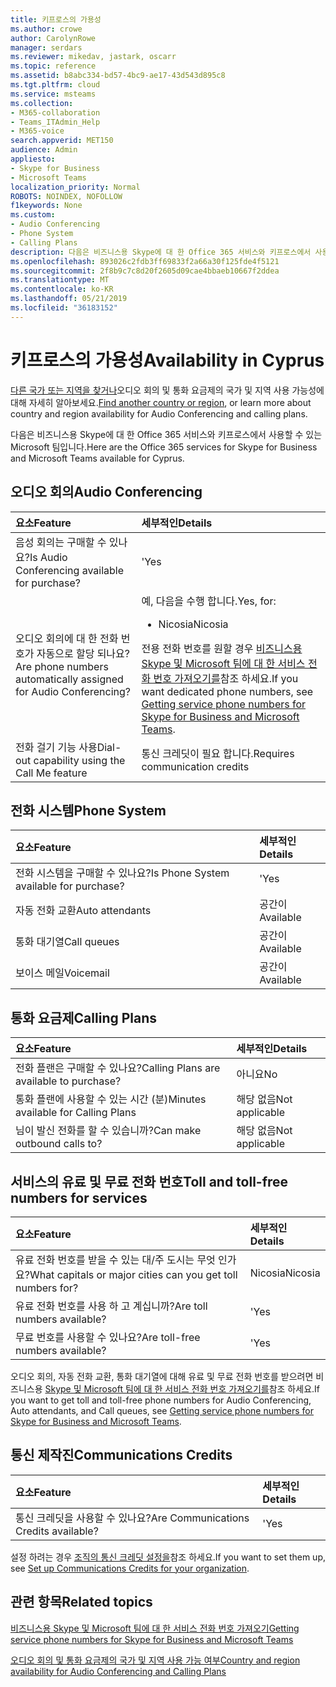 ```yaml
---
title: 키프로스의 가용성
ms.author: crowe
author: CarolynRowe
manager: serdars
ms.reviewer: mikedav, jastark, oscarr
ms.topic: reference
ms.assetid: b8abc334-bd57-4bc9-ae17-43d543d895c8
ms.tgt.pltfrm: cloud
ms.service: msteams
ms.collection:
- M365-collaboration
- Teams_ITAdmin_Help
- M365-voice
search.appverid: MET150
audience: Admin
appliesto:
- Skype for Business
- Microsoft Teams
localization_priority: Normal
ROBOTS: NOINDEX, NOFOLLOW
f1keywords: None
ms.custom:
- Audio Conferencing
- Phone System
- Calling Plans
description: 다음은 비즈니스용 Skype에 대 한 Office 365 서비스와 키프로스에서 사용할 수 있는 Microsoft 팀입니다.
ms.openlocfilehash: 893026c2fdb3ff69833f2a66a30f125fde4f5121
ms.sourcegitcommit: 2f8b9c7c8d20f2605d09cae4bbaeb10667f2ddea
ms.translationtype: MT
ms.contentlocale: ko-KR
ms.lasthandoff: 05/21/2019
ms.locfileid: "36183152"
---
```

# <a name="availability-in-cyprus"></a><span data-ttu-id="efff2-103">키프로스의 가용성</span><span class="sxs-lookup"><span data-stu-id="efff2-103">Availability in Cyprus</span></span>

<span data-ttu-id="efff2-104">[다른 국가 또는 지역을 찾거나](country-and-region-availability-for-audio-conferencing-and-calling-plans.md)오디오 회의 및 통화 요금제의 국가 및 지역 사용 가능성에 대해 자세히 알아보세요.</span><span class="sxs-lookup"><span data-stu-id="efff2-104">[Find another country or region](country-and-region-availability-for-audio-conferencing-and-calling-plans.md), or learn more about country and region availability for Audio Conferencing and calling plans.</span></span>

<span data-ttu-id="efff2-105">다음은 비즈니스용 Skype에 대 한 Office 365 서비스와 키프로스에서 사용할 수 있는 Microsoft 팀입니다.</span><span class="sxs-lookup"><span data-stu-id="efff2-105">Here are the Office 365 services for Skype for Business and Microsoft Teams available for Cyprus.</span></span>
  
## <a name="audio-conferencing"></a><span data-ttu-id="efff2-106">오디오 회의</span><span class="sxs-lookup"><span data-stu-id="efff2-106">Audio Conferencing</span></span>

|<span data-ttu-id="efff2-107">**요소**</span><span class="sxs-lookup"><span data-stu-id="efff2-107">**Feature**</span></span>|<span data-ttu-id="efff2-108">**세부적인**</span><span class="sxs-lookup"><span data-stu-id="efff2-108">**Details**</span></span>|
|:-----|:-----|
|<span data-ttu-id="efff2-109">음성 회의는 구매할 수 있나요?</span><span class="sxs-lookup"><span data-stu-id="efff2-109">Is Audio Conferencing available for purchase?</span></span>  <br/> |<span data-ttu-id="efff2-110">'</span><span class="sxs-lookup"><span data-stu-id="efff2-110">Yes</span></span>  <br/> |
|<span data-ttu-id="efff2-111">오디오 회의에 대 한 전화 번호가 자동으로 할당 되나요?</span><span class="sxs-lookup"><span data-stu-id="efff2-111">Are phone numbers automatically assigned for Audio Conferencing?</span></span>  <br/> |<span data-ttu-id="efff2-112">예, 다음을 수행 합니다.</span><span class="sxs-lookup"><span data-stu-id="efff2-112">Yes, for:</span></span><br/><ul><li> <span data-ttu-id="efff2-113">Nicosia</span><span class="sxs-lookup"><span data-stu-id="efff2-113">Nicosia</span></span></ul> <span data-ttu-id="efff2-114">전용 전화 번호를 원할 경우 [비즈니스용 Skype 및 Microsoft 팀에 대 한 서비스 전화 번호 가져오기를](/microsoftteams/getting-service-phone-numbers)참조 하세요.</span><span class="sxs-lookup"><span data-stu-id="efff2-114">If you want dedicated phone numbers, see [Getting service phone numbers for Skype for Business and Microsoft Teams](/microsoftteams/getting-service-phone-numbers).</span></span>  <br/> |
|<span data-ttu-id="efff2-115">전화 걸기 기능 사용</span><span class="sxs-lookup"><span data-stu-id="efff2-115">Dial-out capability using the Call Me feature</span></span>  <br/> |<span data-ttu-id="efff2-116">통신 크레딧이 필요 합니다.</span><span class="sxs-lookup"><span data-stu-id="efff2-116">Requires communication credits</span></span>  <br/> |
   
## <a name="phone-system"></a><span data-ttu-id="efff2-117">전화 시스템</span><span class="sxs-lookup"><span data-stu-id="efff2-117">Phone System</span></span>

|<span data-ttu-id="efff2-118">**요소**</span><span class="sxs-lookup"><span data-stu-id="efff2-118">**Feature**</span></span>|<span data-ttu-id="efff2-119">**세부적인**</span><span class="sxs-lookup"><span data-stu-id="efff2-119">**Details**</span></span>|
|:-----|:-----|
|<span data-ttu-id="efff2-120">전화 시스템을 구매할 수 있나요?</span><span class="sxs-lookup"><span data-stu-id="efff2-120">Is Phone System available for purchase?</span></span>  <br/> |<span data-ttu-id="efff2-121">'</span><span class="sxs-lookup"><span data-stu-id="efff2-121">Yes</span></span>  <br/> |
| <span data-ttu-id="efff2-122">자동 전화 교환</span><span class="sxs-lookup"><span data-stu-id="efff2-122">Auto attendants</span></span> <br/> |<span data-ttu-id="efff2-123">공간이</span><span class="sxs-lookup"><span data-stu-id="efff2-123">Available</span></span>  <br/> |
|<span data-ttu-id="efff2-124">통화 대기열</span><span class="sxs-lookup"><span data-stu-id="efff2-124">Call queues</span></span>  <br/> |<span data-ttu-id="efff2-125">공간이</span><span class="sxs-lookup"><span data-stu-id="efff2-125">Available</span></span>  <br/> |
|<span data-ttu-id="efff2-126">보이스 메일</span><span class="sxs-lookup"><span data-stu-id="efff2-126">Voicemail</span></span>  <br/> |<span data-ttu-id="efff2-127">공간이</span><span class="sxs-lookup"><span data-stu-id="efff2-127">Available</span></span>  <br/> |
   
## <a name="calling-plans"></a><span data-ttu-id="efff2-128">통화 요금제</span><span class="sxs-lookup"><span data-stu-id="efff2-128">Calling Plans</span></span>

|<span data-ttu-id="efff2-129">**요소**</span><span class="sxs-lookup"><span data-stu-id="efff2-129">**Feature**</span></span>|<span data-ttu-id="efff2-130">**세부적인**</span><span class="sxs-lookup"><span data-stu-id="efff2-130">**Details**</span></span>|
|:-----|:-----|
|<span data-ttu-id="efff2-131">전화 플랜은 구매할 수 있나요?</span><span class="sxs-lookup"><span data-stu-id="efff2-131">Calling Plans are available to purchase?</span></span>  <br/> |<span data-ttu-id="efff2-132">아니요</span><span class="sxs-lookup"><span data-stu-id="efff2-132">No</span></span>  <br/> |
|<span data-ttu-id="efff2-133">통화 플랜에 사용할 수 있는 시간 (분)</span><span class="sxs-lookup"><span data-stu-id="efff2-133">Minutes available for Calling Plans</span></span>  <br/> |<span data-ttu-id="efff2-134">해당 없음</span><span class="sxs-lookup"><span data-stu-id="efff2-134">Not applicable</span></span>  <br/> |
|<span data-ttu-id="efff2-135">님이 발신 전화를 할 수 있습니까?</span><span class="sxs-lookup"><span data-stu-id="efff2-135">Can make outbound calls to?</span></span>  <br/> |<span data-ttu-id="efff2-136">해당 없음</span><span class="sxs-lookup"><span data-stu-id="efff2-136">Not applicable</span></span>  <br/> |
   
## <a name="toll-and-toll-free-numbers-for-services"></a><span data-ttu-id="efff2-137">서비스의 유료 및 무료 전화 번호</span><span class="sxs-lookup"><span data-stu-id="efff2-137">Toll and toll-free numbers for services</span></span>

|<span data-ttu-id="efff2-138">**요소**</span><span class="sxs-lookup"><span data-stu-id="efff2-138">**Feature**</span></span>|<span data-ttu-id="efff2-139">**세부적인**</span><span class="sxs-lookup"><span data-stu-id="efff2-139">**Details**</span></span>|
|:-----|:-----|
|<span data-ttu-id="efff2-140">유료 전화 번호를 받을 수 있는 대/주 도시는 무엇 인가요?</span><span class="sxs-lookup"><span data-stu-id="efff2-140">What capitals or major cities can you get toll numbers for?</span></span>  <br/> |<span data-ttu-id="efff2-141">Nicosia</span><span class="sxs-lookup"><span data-stu-id="efff2-141">Nicosia</span></span>  <br/> |
|<span data-ttu-id="efff2-142">유료 전화 번호를 사용 하 고 계십니까?</span><span class="sxs-lookup"><span data-stu-id="efff2-142">Are toll numbers available?</span></span>  <br/> |<span data-ttu-id="efff2-143">'</span><span class="sxs-lookup"><span data-stu-id="efff2-143">Yes</span></span>  <br/> |
|<span data-ttu-id="efff2-144">무료 번호를 사용할 수 있나요?</span><span class="sxs-lookup"><span data-stu-id="efff2-144">Are toll-free numbers available?</span></span>  <br/> |<span data-ttu-id="efff2-145">'</span><span class="sxs-lookup"><span data-stu-id="efff2-145">Yes</span></span>  <br/> |
   
<span data-ttu-id="efff2-146">오디오 회의, 자동 전화 교환, 통화 대기열에 대해 유료 및 무료 전화 번호를 받으려면 비즈니스용 [Skype 및 Microsoft 팀에 대 한 서비스 전화 번호 가져오기를](/microsoftteams/getting-service-phone-numbers)참조 하세요.</span><span class="sxs-lookup"><span data-stu-id="efff2-146">If you want to get toll and toll-free phone numbers for Audio Conferencing, Auto attendants, and Call queues, see [Getting service phone numbers for Skype for Business and Microsoft Teams](/microsoftteams/getting-service-phone-numbers).</span></span>
  
## <a name="communications-credits"></a><span data-ttu-id="efff2-147">통신 제작진</span><span class="sxs-lookup"><span data-stu-id="efff2-147">Communications Credits</span></span>

|<span data-ttu-id="efff2-148">**요소**</span><span class="sxs-lookup"><span data-stu-id="efff2-148">**Feature**</span></span>|<span data-ttu-id="efff2-149">**세부적인**</span><span class="sxs-lookup"><span data-stu-id="efff2-149">**Details**</span></span>|
|:-----|:-----|
|<span data-ttu-id="efff2-150">통신 크레딧을 사용할 수 있나요?</span><span class="sxs-lookup"><span data-stu-id="efff2-150">Are Communications Credits available?</span></span>  <br/> |<span data-ttu-id="efff2-151">'</span><span class="sxs-lookup"><span data-stu-id="efff2-151">Yes</span></span>  <br/> |
   
<span data-ttu-id="efff2-152">설정 하려는 경우 [조직의 통신 크레딧 설정을](../set-up-communications-credits-for-your-organization.md)참조 하세요.</span><span class="sxs-lookup"><span data-stu-id="efff2-152">If you want to set them up, see [Set up Communications Credits for your organization](../set-up-communications-credits-for-your-organization.md).</span></span>
  
## <a name="related-topics"></a><span data-ttu-id="efff2-153">관련 항목</span><span class="sxs-lookup"><span data-stu-id="efff2-153">Related topics</span></span>

[<span data-ttu-id="efff2-154">비즈니스용 Skype 및 Microsoft 팀에 대 한 서비스 전화 번호 가져오기</span><span class="sxs-lookup"><span data-stu-id="efff2-154">Getting service phone numbers for Skype for Business and Microsoft Teams</span></span>](/microsoftteams/getting-service-phone-numbers)

[<span data-ttu-id="efff2-155">오디오 회의 및 통화 요금제의 국가 및 지역 사용 가능 여부</span><span class="sxs-lookup"><span data-stu-id="efff2-155">Country and region availability for Audio Conferencing and Calling Plans</span></span>](country-and-region-availability-for-audio-conferencing-and-calling-plans.md)

